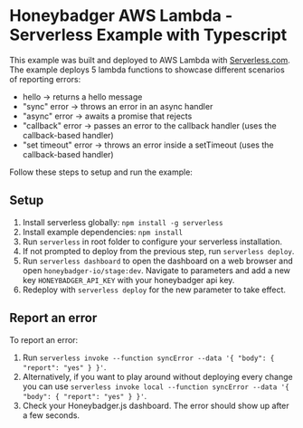 # Honeybadger AWS Lambda - Serverless Example with Typescript

This example was built and deployed to AWS Lambda with [Serverless.com](https://serverless.com).
The example deploys 5 lambda functions to showcase different scenarios of reporting errors:
- hello -> returns a hello message
- "sync" error -> throws an error in an async handler
- "async" error -> awaits a promise that rejects
- "callback" error -> passes an error to the callback handler (uses the callback-based handler)
- "set timeout" error -> throws an error inside a setTimeout (uses the callback-based handler)

Follow these steps to setup and run the example:

## Setup

1. Install serverless globally: `npm install -g serverless`
2. Install example dependencies: `npm install`
3. Run `serverless` in root folder to configure your serverless installation.
4. If not prompted to deploy from the previous step, run `serverless deploy`.
5. Run `serverless dashboard` to open the dashboard on a web browser and open `honeybadger-io/stage:dev`. Navigate to parameters and add a new key `HONEYBADGER_API_KEY` with your honeybadger api key.
6. Redeploy with `serverless deploy` for the new parameter to take effect.

## Report an error

To report an error:
1. Run `serverless invoke --function syncError --data '{ "body": { "report": "yes" } }'`.
2. Alternatively, if you want to play around without deploying every change you can use `serverless invoke local --function syncError --data '{ "body": { "report": "yes" } }'`.
6. Check your Honeybadger.js dashboard. The error should show up after a few seconds. 

